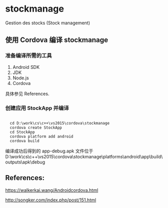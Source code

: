 # stockmanage
Gestion des stocks (Stock management)


## 使用 Cordova 编译 stockmanage

### 准备编译所需的工具
1. Android SDK
2. JDK
3. Node.js
4. Cordova

具体参见 References.

### 创建应用 StockApp 并编译

<code>
  cd D:\work\cs\c++\vs2015\cordova\stockmanage
  cordova create StockApp
  cd StockApp
  cordova platform add android
  cordova build
</code>

编译成功后得到的 app-debug.apk 文件位于
D:\work\cs\c++\vs2015\cordova\stockmanage\platforms\android\app\build\outputs\apk\debug




## References:

https://walkerkai.wang/Androidcordova.html

http://songker.com/index.php/post/151.html
